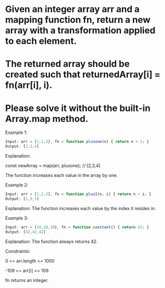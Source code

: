 # Given an integer array arr and a mapping function fn, return a new array with a transformation applied to each element.

# The returned array should be created such that returnedArray[i] = fn(arr[i], i).

# Please solve it without the built-in Array.map method.

 

Example 1:
```js
Input: arr = [1,2,3], fn = function plusone(n) { return n + 1; }
Output: [2,3,4]
```
Explanation:

const newArray = map(arr, plusone); // [2,3,4]

The function increases each value in the array by one. 


Example 2:
```js
Input: arr = [1,2,3], fn = function plusI(n, i) { return n + i; }
Output: [1,3,5]
```
Explanation: The function increases each value by the index it resides in.


Example 3:
```js
Input: arr = [10,20,30], fn = function constant() { return 42; }
Output: [42,42,42]
```
Explanation: The function always returns 42.
 

Constraints:

0 <= arr.length <= 1000

-109 <= arr[i] <= 109

fn returns an integer.